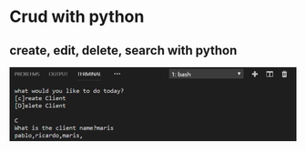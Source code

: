 
# Crud with python
## create, edit, delete, search with python


<img src="assets/img1.PNG"
     alt="Markdown Monster icon"
     style="float: left; margin-right: 10px;" />
